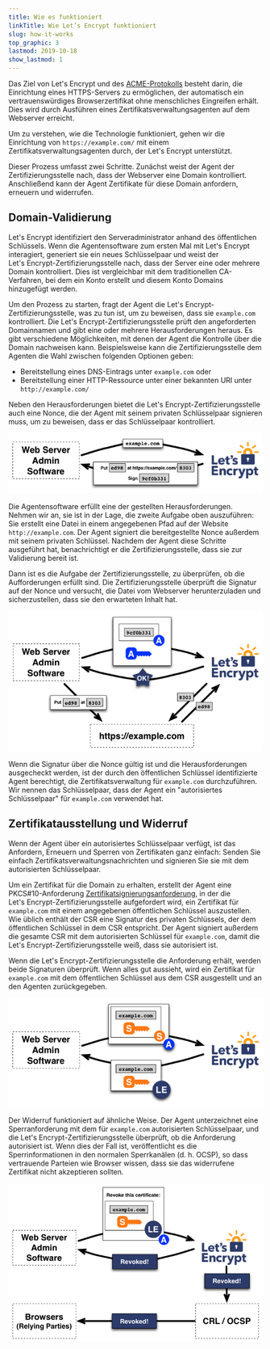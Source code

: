 ```yaml
---
title: Wie es funktioniert
linkTitle: Wie Let’s Encrypt funktioniert
slug: how-it-works
top_graphic: 3
lastmod: 2019-10-18
show_lastmod: 1
---
```



Das Ziel von Let's&nbsp;Encrypt und des [ACME-Protokolls](https://tools.ietf.org/html/rfc8555) besteht darin, die Einrichtung eines HTTPS-Servers zu ermöglichen, der automatisch ein vertrauenswürdiges Browserzertifikat ohne menschliches Eingreifen erhält.  Dies wird durch Ausführen eines Zertifikatsverwaltungsagenten auf dem Webserver erreicht.

Um zu verstehen, wie die Technologie funktioniert, gehen wir die Einrichtung von `https://example.com/` mit einem Zertifikatsverwaltungsagenten durch, der Let's&nbsp;Encrypt unterstützt.

Dieser Prozess umfasst zwei Schritte.  Zunächst weist der Agent der Zertifizierungsstelle nach, dass der Webserver eine Domain kontrolliert.  Anschließend kann der Agent Zertifikate für diese Domain anfordern, erneuern und widerrufen.

## Domain-Validierung

Let's&nbsp;Encrypt identifiziert den Serveradministrator anhand des öffentlichen Schlüssels.  Wenn die Agentensoftware zum ersten Mal mit Let's&nbsp;Encrypt interagiert, generiert sie ein neues Schlüsselpaar und weist der Let's&nbsp;Encrypt-Zertifizierungsstelle nach, dass der Server eine oder mehrere Domain kontrolliert.  Dies ist vergleichbar mit dem traditionellen CA-Verfahren, bei dem ein Konto erstellt und diesem Konto Domains hinzugefügt werden.

Um den Prozess zu starten, fragt der Agent die Let's Encrypt-Zertifizierungsstelle, was zu tun ist, um zu beweisen, dass sie `example.com` kontrolliert.  Die Let's Encrypt-Zertifizierungsstelle prüft den angeforderten Domainnamen und gibt eine oder mehrere Herausforderungen heraus.   Es gibt verschiedene Möglichkeiten, mit denen der Agent die Kontrolle über die Domain nachweisen kann.  Beispielsweise kann die Zertifizierungsstelle dem Agenten die Wahl zwischen folgenden Optionen geben:

* Bereitstellung eines DNS-Eintrags unter `example.com` oder
* Bereitstellung einer HTTP-Ressource unter einer bekannten URI unter `http://example.com/`

Neben den Herausforderungen bietet die Let's Encrypt-Zertifizierungsstelle auch eine Nonce, die der Agent mit seinem privaten Schlüsselpaar signieren muss, um zu beweisen, dass er das Schlüsselpaar kontrolliert.

<div class="howitworks-figure">
<img alt="Aufforderung zur Validierung von example.com stellen"
     src="/images/howitworks_challenge.png"/>
</div>

Die Agentensoftware erfüllt eine der gestellten Herausforderungen.   Nehmen wir an, sie ist in der Lage, die zweite Aufgabe oben auszuführen: Sie erstellt eine Datei in einem angegebenen Pfad auf der Website `http://example.com`.  Der Agent signiert die bereitgestellte Nonce außerdem mit seinem privaten Schlüssel.  Nachdem der Agent diese Schritte ausgeführt hat, benachrichtigt er die Zertifizierungsstelle, dass sie zur Validierung bereit ist.

Dann ist es die Aufgabe der Zertifizierungsstelle, zu überprüfen, ob die Aufforderungen erfüllt sind.  Die Zertifizierungsstelle überprüft die Signatur auf der Nonce und versucht, die Datei vom Webserver herunterzuladen und sicherzustellen, dass sie den erwarteten Inhalt hat.

<div class="howitworks-figure">
<img alt="Erfordert Autorisierung um für example.com zu agieren"
     src="/images/howitworks_authorization.png"/>
</div>

Wenn die Signatur über die Nonce gültig ist und die Herausforderungen ausgecheckt werden, ist der durch den öffentlichen Schlüssel identifizierte Agent berechtigt, die Zertifikatsverwaltung für `example.com` durchzuführen.  Wir nennen das Schlüsselpaar, dass der Agent ein "autorisiertes Schlüsselpaar" für `example.com` verwendet hat.


## Zertifikatausstellung und Widerruf

Wenn der Agent über ein autorisiertes Schlüsselpaar verfügt, ist das Anfordern, Erneuern und Sperren von Zertifikaten ganz einfach: Senden Sie einfach Zertifikatsverwaltungsnachrichten und signieren Sie sie mit dem autorisierten Schlüsselpaar.

Um ein Zertifikat für die Domain zu erhalten, erstellt der Agent eine PKCS#10-Anforderung [Zertifikatsignierungsanforderung](https://tools.ietf.org/html/rfc2986), in der die Let's&nbsp;Encrypt-Zertifizierungsstelle aufgefordert wird, ein Zertifikat für `example.com` mit einem angegebenen öffentlichen Schlüssel auszustellen.  Wie üblich enthält der CSR eine Signatur des privaten Schlüssels, der dem öffentlichen Schlüssel in dem CSR entspricht.  Der Agent signiert außerdem die gesamte CSR mit dem autorisierten Schlüssel für `example.com`, damit die Let's&nbsp;Encrypt-Zertifizierungsstelle weiß, dass sie autorisiert ist.

Wenn die Let's&nbsp;Encrypt-Zertifizierungsstelle die Anforderung erhält, werden beide Signaturen überprüft.  Wenn alles gut aussieht, wird ein Zertifikat für `example.com` mit dem öffentlichen Schlüssel aus dem CSR ausgestellt und an den Agenten zurückgegeben.

<div class="howitworks-figure">
<img alt="Anfordern eines Zertifikats für example.com"
     src="/images/howitworks_certificate.png"/>
</div>

Der Widerruf funktioniert auf ähnliche Weise.  Der Agent unterzeichnet eine Sperranforderung mit dem für `example.com` autorisierten Schlüsselpaar, und die Let's&nbsp;Encrypt-Zertifizierungsstelle überprüft, ob die Anforderung autorisiert ist.  Wenn dies der Fall ist, veröffentlicht es die Sperrinformationen in den normalen Sperrkanälen (d. h. OCSP), so dass vertrauende Parteien wie Browser wissen, dass sie das widerrufene Zertifikat nicht akzeptieren sollten.

<div class="howitworks-figure">
<img alt="Anfrage zum Widerruf eines Zertifikats für example.com"
     src="/images/howitworks_revocation.png"/>
</div>

